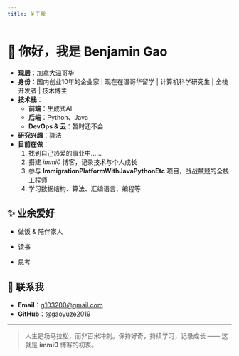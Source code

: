 ```yaml
---
title: 关于我
---
```


# 👋 你好，我是 Benjamin Gao

- **现居**：加拿大温哥华  
- **身份**：国内创业10年的企业家 | 现在在温哥华留学 | 计算机科学研究生 | 全栈开发者 | 技术博主  
- **技术栈**：  
  - **前端**：生成式AI  
  - **后端**：Python、Java
  - **DevOps & 云**：暂时还不会  
- **研究兴趣**：算法  
- **目前在做**：  
  1. 找到自己热爱的事业中......
  2. 搭建 *immi0* 博客，记录技术与个人成长  
  3. 参与 **ImmigrationPlatformWithJavaPythonEtc** 项目，战战兢兢的全栈工程师
  4. 学习数据结构、算法、汇编语言、编程等

## ✨ 业余爱好

- 做饭 & 陪伴家人  

- 读书

- 思考

  

## 🔗 联系我

- **Email**：g103200@gmail.com
- **GitHub**：[@gaoyuze2019](https://github.com/gaoyuze2019)  

---

> 人生是场马拉松，而非百米冲刺。保持好奇，持续学习，记录成长 —— 这就是 **immi0** 博客的初衷。
